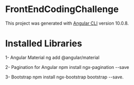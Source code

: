 # FrontEndCodingChallenge

This project was generated with [Angular CLI](https://github.com/angular/angular-cli) version 10.0.8.

# Installed Libraries
1- Angular Material
ng add @angular/material

2- Pagination for Angular
npm install ngx-pagination --save

3- Bootstrap 
npm install ngx-bootstrap bootstrap --save.

